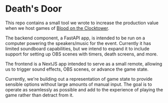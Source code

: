 # Death's Door

This repo contains a small tool we wrote to increase the production value when we host games of [Blood on the Clocktower]().

The backend component, a FastAPI app, is intended to be run on a computer powering the speakers/music for the event. Currently it has limited soundboard capabilities, but we intend to expand it to include support for setting up OBS scenes with timers, death screens, and more.

The frontend is a NextJS app intended to serve as a small remote, allowing us to trigger sound effects, OBS scenes, or advance the game state.

Currently, we're building out a representation of game state to provide sensible options without large amounts of manual input. The goal is to operate as seamlessly as possible and add to the experience of playing the game rather than detract from it.
